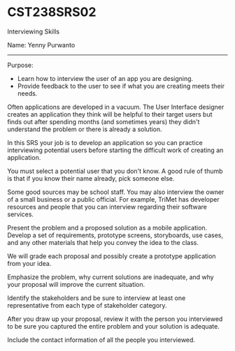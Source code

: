 # CST238SRS02
Interviewing Skills

Name: Yenny Purwanto

---

Purpose:

- Learn how to interview the user of an app you are designing.  
- Provide feedback to the user to see if what you are creating meets their needs.  

Often applications are developed in a vacuum. The User Interface designer creates an application they think will be helpful to their target users but finds out after spending months (and sometimes years) they didn't understand the problem or there is already a solution.  

In this SRS your job is to develop an application so you can practice interviewing potential users before starting the difficult work of creating an application.  

You must select a potential user that you don't know. A good rule of thumb is that if you know their name already, pick someone else.  

Some good sources may be school staff. You may also interview the owner of a small business or a public official. For example, TriMet has developer resources and people that you can interview regarding their software services.  

Present the problem and a proposed solution as a mobile application. Develop a set of requirements, prototype screens, storyboards, use cases, and any other materials that help you convey the idea to the class.  

We will grade each proposal and possibly create a prototype application from your idea.  

Emphasize the problem, why current solutions are inadequate, and why your proposal will improve the current situation.  

Identify the stakeholders and be sure to interview at least one representative from each type of stakeholder category.  

After you draw up your proposal, review it with the person you interviewed to be sure you captured the entire problem and your solution is adequate. 

Include the contact information of all the people you interviewed. 
